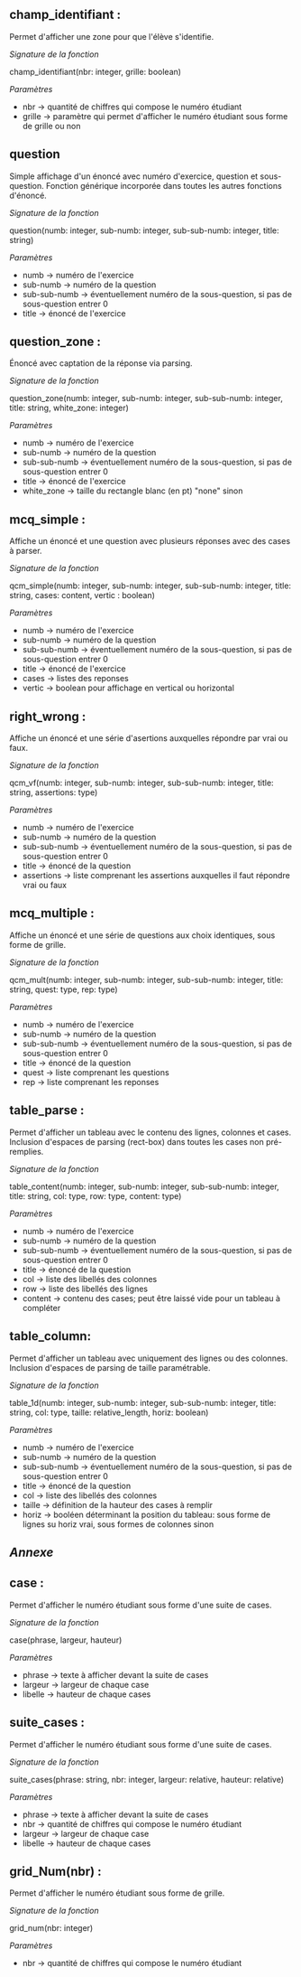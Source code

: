 champ_identifiant :
---------------------
Permet d'afficher une zone pour que l'élève s'identifie.

_Signature de la fonction_ 

champ_identifiant(nbr: integer, grille: boolean)

_Paramètres_

- nbr -> quantité de chiffres qui compose le numéro étudiant
- grille -> paramètre qui permet d'afficher le numéro étudiant sous forme de grille ou non


question
------------------
Simple affichage d'un énoncé avec numéro d'exercice, question et sous-question. Fonction générique incorporée dans toutes les autres fonctions d'énoncé.

_Signature de la fonction_ 

question(numb: integer, sub-numb: integer, sub-sub-numb: integer, title: string)

_Paramètres_

- numb -> numéro de l'exercice
- sub-numb -> numéro de la question
- sub-sub-numb -> éventuellement numéro de la sous-question, si pas de sous-question entrer 0
- title -> énoncé de l'exercice


question_zone :
---------------------
Énoncé avec captation de la réponse via parsing.

_Signature de la fonction_ 

question_zone(numb: integer, sub-numb: integer, sub-sub-numb: integer, title: string, white_zone: integer)

_Paramètres_

- numb -> numéro de l'exercice
- sub-numb -> numéro de la question
- sub-sub-numb -> éventuellement numéro de la sous-question, si pas de sous-question entrer 0
- title -> énoncé de l'exercice
- white_zone -> taille du rectangle blanc (en pt)
                "none" sinon


mcq_simple :
---------------------
Affiche un énoncé et une question avec plusieurs réponses avec des cases à parser.

_Signature de la fonction_

qcm_simple(numb: integer, sub-numb: integer, sub-sub-numb: integer, title: string, cases: content, vertic : boolean)

_Paramètres_

- numb -> numéro de l'exercice
- sub-numb -> numéro de la question
- sub-sub-numb -> éventuellement numéro de la sous-question, si pas de sous-question entrer 0
- title -> énoncé de l'exercice
- cases -> listes des reponses
- vertic -> boolean pour affichage en vertical ou horizontal


right_wrong :
---------------------
Affiche un énoncé et une série d'asertions auxquelles répondre par vrai ou faux.

_Signature de la fonction_

qcm_vf(numb: integer, sub-numb: integer, sub-sub-numb: integer, title: string, assertions: type)

_Paramètres_

- numb -> numéro de l'exercice
- sub-numb -> numéro de la question
- sub-sub-numb -> éventuellement numéro de la sous-question, si pas de sous-question entrer 0
- title -> énoncé de la question
- assertions -> liste comprenant les assertions auxquelles il faut répondre vrai ou faux



mcq_multiple :
---------------------
Affiche un énoncé et une série de questions aux choix identiques, sous forme de grille.

_Signature de la fonction_

qcm_mult(numb: integer, sub-numb: integer, sub-sub-numb: integer, title: string, quest: type, rep: type)

_Paramètres_

- numb -> numéro de l'exercice
- sub-numb -> numéro de la question
- sub-sub-numb -> éventuellement numéro de la sous-question, si pas de sous-question entrer 0
- title -> énoncé de la question
- quest -> liste comprenant les questions
- rep -> liste comprenant les reponses


table_parse :
---------------------
Permet d'afficher un tableau avec le contenu des lignes, colonnes et cases. Inclusion d'espaces de parsing (rect-box) dans toutes les cases non pré-remplies.

_Signature de la fonction_

table_content(numb: integer, sub-numb: integer, sub-sub-numb: integer, title: string, col: type, row: type, content: type)

_Paramètres_

- numb -> numéro de l'exercice
- sub-numb -> numéro de la question
- sub-sub-numb -> éventuellement numéro de la sous-question, si pas de sous-question entrer 0
- title -> énoncé de la question
- col -> liste des libellés des colonnes
- row -> liste des libellés des lignes
- content -> contenu des cases; peut être laissé vide pour un tableau à compléter


table_column:
---------------------
Permet d'afficher un tableau avec uniquement des lignes ou des colonnes. Inclusion d'espaces de parsing de taille paramétrable.

_Signature de la fonction_

table_1d(numb: integer, sub-numb: integer, sub-sub-numb: integer, title: string, col: type, taille: relative_length, horiz: boolean)

_Paramètres_

- numb -> numéro de l'exercice
- sub-numb -> numéro de la question
- sub-sub-numb -> éventuellement numéro de la sous-question, si pas de sous-question entrer 0
- title -> énoncé de la question
- col -> liste des libellés des colonnes
- taille -> définition de la hauteur des cases à remplir
- horiz -> booléen déterminant la position du tableau: sous forme de lignes su horiz vrai, sous formes de colonnes sinon


*Annexe*
--------------------


case :
---------------------
Permet d'afficher le numéro étudiant sous forme d'une suite de cases.

_Signature de la fonction_

case(phrase, largeur, hauteur)

_Paramètres_

- phrase -> texte à afficher devant la suite de cases
- largeur -> largeur de chaque case
- libelle -> hauteur de chaque cases



suite_cases :
---------------------
Permet d'afficher le numéro étudiant sous forme d'une suite de cases.

_Signature de la fonction_

suite_cases(phrase: string, nbr: integer, largeur: relative, hauteur: relative)

_Paramètres_

- phrase -> texte à afficher devant la suite de cases
- nbr -> quantité de chiffres qui compose le numéro étudiant
- largeur -> largeur de chaque case
- libelle -> hauteur de chaque cases



grid_Num(nbr) :
---------------------
Permet d'afficher le numéro étudiant sous forme de grille.

_Signature de la fonction_

grid_num(nbr: integer)

_Paramètres_

- nbr -> quantité de chiffres qui compose le numéro étudiant

